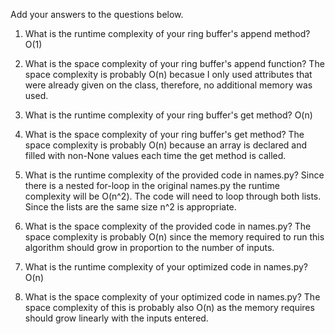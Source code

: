 Add your answers to the questions below.

1. What is the runtime complexity of your ring buffer's append method? O(1)

2. What is the space complexity of your ring buffer's append function? The space complexity is probably O(n) becasue I only used attributes that were already given on the class, therefore, no additional memory was used.

3. What is the runtime complexity of your ring buffer's get method?  O(n)

4. What is the space complexity of your ring buffer's get method? The space complexity is probably O(n) because an array is declared and filled with non-None values each time the get method is called.

5. What is the runtime complexity of the provided code in names.py? Since there is a nested for-loop in the original names.py the runtime complexity will be O(n^2). The code will need to loop through both lists. Since the lists are the same size n^2 is appropriate.

6. What is the space complexity of the provided code in names.py? The space complexity is probably O(n) since the memory required to run this algorithm should grow in proportion to the number of inputs.

7. What is the runtime complexity of your optimized code in names.py? O(n)

8. What is the space complexity of your optimized code in names.py? The space complexity of this is probably also O(n) as the memory requires should grow linearly with the inputs entered.
